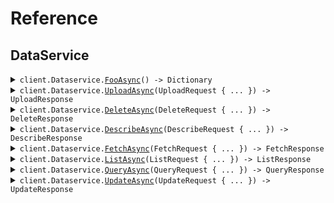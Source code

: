 # Reference
## DataService
<details><summary><code>client.Dataservice.<a href="/src/SeedApi/Dataservice/DataserviceClient.cs">FooAsync</a>() -> Dictionary<string, object?></code></summary>
<dl>
<dd>

#### 🔌 Usage

<dl>
<dd>

<dl>
<dd>

```csharp
await client.Dataservice.FooAsync();
```
</dd>
</dl>
</dd>
</dl>


</dd>
</dl>
</details>

<details><summary><code>client.Dataservice.<a href="/src/SeedApi/Dataservice/DataserviceClient.cs">UploadAsync</a>(UploadRequest { ... }) -> UploadResponse</code></summary>
<dl>
<dd>

#### 🔌 Usage

<dl>
<dd>

<dl>
<dd>

```csharp
await client.Dataservice.UploadAsync(
    new UploadRequest
    {
        Columns = new List<Column>()
        {
            new Column { Id = "id", Values = new[] { 1.1f } },
        },
    }
);
```
</dd>
</dl>
</dd>
</dl>

#### ⚙️ Parameters

<dl>
<dd>

<dl>
<dd>

**request:** `UploadRequest` 
    
</dd>
</dl>
</dd>
</dl>


</dd>
</dl>
</details>

<details><summary><code>client.Dataservice.<a href="/src/SeedApi/Dataservice/DataserviceClient.cs">DeleteAsync</a>(DeleteRequest { ... }) -> DeleteResponse</code></summary>
<dl>
<dd>

#### 🔌 Usage

<dl>
<dd>

<dl>
<dd>

```csharp
await client.Dataservice.DeleteAsync(new DeleteRequest());
```
</dd>
</dl>
</dd>
</dl>

#### ⚙️ Parameters

<dl>
<dd>

<dl>
<dd>

**request:** `DeleteRequest` 
    
</dd>
</dl>
</dd>
</dl>


</dd>
</dl>
</details>

<details><summary><code>client.Dataservice.<a href="/src/SeedApi/Dataservice/DataserviceClient.cs">DescribeAsync</a>(DescribeRequest { ... }) -> DescribeResponse</code></summary>
<dl>
<dd>

#### 🔌 Usage

<dl>
<dd>

<dl>
<dd>

```csharp
await client.Dataservice.DescribeAsync(new DescribeRequest());
```
</dd>
</dl>
</dd>
</dl>

#### ⚙️ Parameters

<dl>
<dd>

<dl>
<dd>

**request:** `DescribeRequest` 
    
</dd>
</dl>
</dd>
</dl>


</dd>
</dl>
</details>

<details><summary><code>client.Dataservice.<a href="/src/SeedApi/Dataservice/DataserviceClient.cs">FetchAsync</a>(FetchRequest { ... }) -> FetchResponse</code></summary>
<dl>
<dd>

#### 🔌 Usage

<dl>
<dd>

<dl>
<dd>

```csharp
await client.Dataservice.FetchAsync(new FetchRequest());
```
</dd>
</dl>
</dd>
</dl>

#### ⚙️ Parameters

<dl>
<dd>

<dl>
<dd>

**request:** `FetchRequest` 
    
</dd>
</dl>
</dd>
</dl>


</dd>
</dl>
</details>

<details><summary><code>client.Dataservice.<a href="/src/SeedApi/Dataservice/DataserviceClient.cs">ListAsync</a>(ListRequest { ... }) -> ListResponse</code></summary>
<dl>
<dd>

#### 🔌 Usage

<dl>
<dd>

<dl>
<dd>

```csharp
await client.Dataservice.ListAsync(new ListRequest());
```
</dd>
</dl>
</dd>
</dl>

#### ⚙️ Parameters

<dl>
<dd>

<dl>
<dd>

**request:** `ListRequest` 
    
</dd>
</dl>
</dd>
</dl>


</dd>
</dl>
</details>

<details><summary><code>client.Dataservice.<a href="/src/SeedApi/Dataservice/DataserviceClient.cs">QueryAsync</a>(QueryRequest { ... }) -> QueryResponse</code></summary>
<dl>
<dd>

#### 🔌 Usage

<dl>
<dd>

<dl>
<dd>

```csharp
await client.Dataservice.QueryAsync(new QueryRequest { TopK = 1 });
```
</dd>
</dl>
</dd>
</dl>

#### ⚙️ Parameters

<dl>
<dd>

<dl>
<dd>

**request:** `QueryRequest` 
    
</dd>
</dl>
</dd>
</dl>


</dd>
</dl>
</details>

<details><summary><code>client.Dataservice.<a href="/src/SeedApi/Dataservice/DataserviceClient.cs">UpdateAsync</a>(UpdateRequest { ... }) -> UpdateResponse</code></summary>
<dl>
<dd>

#### 🔌 Usage

<dl>
<dd>

<dl>
<dd>

```csharp
await client.Dataservice.UpdateAsync(new UpdateRequest { Id = "id" });
```
</dd>
</dl>
</dd>
</dl>

#### ⚙️ Parameters

<dl>
<dd>

<dl>
<dd>

**request:** `UpdateRequest` 
    
</dd>
</dl>
</dd>
</dl>


</dd>
</dl>
</details>
